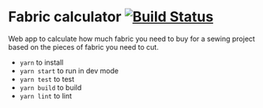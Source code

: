 Fabric calculator [![Build Status](https://travis-ci.com/nolanlawson/fabric-calculator.svg?branch=master)](https://travis-ci.com/nolanlawson/fabric-calculator)
====

Web app to calculate how much fabric you need to buy for a sewing project based on
the pieces of fabric you need to cut.

- `yarn` to install
- `yarn start` to run in dev mode
- `yarn test` to test
- `yarn build` to build
- `yarn lint` to lint